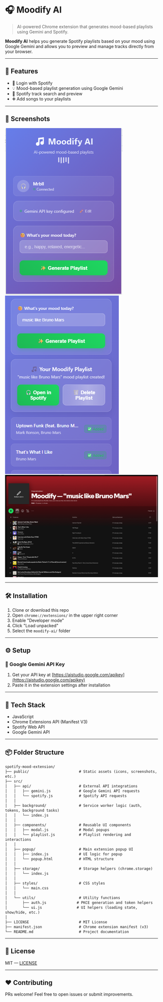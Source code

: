 # 🎧 Moodify AI

> AI-powered Chrome extension that generates mood-based playlists using Gemini and Spotify.

**Moodify AI** helps you generate Spotify playlists based on your mood using Google Gemini and allows you to preview and manage tracks directly from your browser.

---

## 🚀 Features

- 🔐 Login with Spotify
- 💡 Mood-based playlist generation using Google Gemini
- 🔎 Spotify track search and preview
- ➕ Add songs to your playlists

---

## 📸 Screenshots

![screenshot1](./public/screenshot1.png)
![screenshot2](./public/screenshot2.png)
![screenshot3](./public/screenshot3.png)

---

## 🛠 Installation

1. Clone or download this repo 
2. Open `chrome://extensions/` in the upper right corner
3. Enable "Developer mode"
4. Click "Load unpacked"
5. Select the `moodify-ai/` folder

---

## ⚙️ Setup

### 🔑 Google Gemini API Key

1. Get your API key at [https://aistudio.google.com/apikey](https://aistudio.google.com/apikey)
2. Paste it in the extension settings after installation

---

## 🧩 Tech Stack

- JavaScript
- Chrome Extensions API (Manifest V3)
- Spotify Web API
- Google Gemini API

---

## 📦 Folder Structure

```text
spotify-mood-extension/
├── public/                       # Static assets (icons, screenshots, etc.)
├── src/
│   ├── api/                      # External API integrations
│   │   ├── gemini.js             # Google Gemini API requests
│   │   └── spotify.js            # Spotify API requests
│   │
│   ├── background/               # Service worker logic (auth, tokens, background tasks)
│   │   └── index.js
│   │
│   ├── components/               # Reusable UI components
│   │   ├── modal.js              # Modal popups
│   │   └── playlist.js           # Playlist rendering and interactions
│   │
│   ├── popup/                    # Main extension popup UI
│   │   ├── index.js              # UI logic for popup
│   │   └── popup.html            # HTML structure
│   │
│   ├── storage/                  # Storage helpers (chrome.storage)
│   │   └── index.js
│   │
│   ├── styles/                   # CSS styles
│   │   └── main.css
│   │
│   └── utils/                    # Utility functions
│       ├── auth.js              # PKCE generation and token helpers
│       └── ui.js                # UI helpers (loading state, show/hide, etc.)
│
├── LICENSE                       # MIT License
├── manifest.json                 # Chrome extension manifest (v3)
└── README.md                     # Project documentation
```

---

## 📄 License

MIT — [LICENSE](./LICENSE)

---

## ❤️ Contributing

PRs welcome! Feel free to open issues or submit improvements.